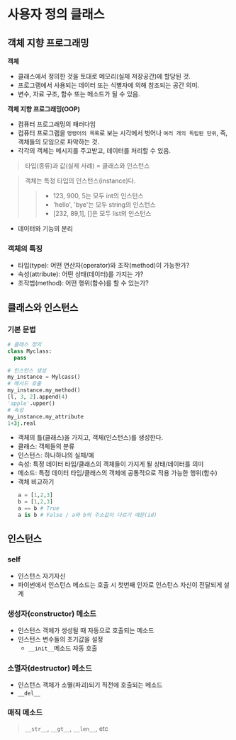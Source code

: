 # 사용자 정의 클래스

## 객체 지향 프로그래밍

**객체**
- 클래스에서 정의한 것을 토대로 메모리(실제 저장공간)에 할당된 것.
- 프로그램에서 사용되는 데이터 또는 식별자에 의해 참조되는 공간 의미.
- 변수, 자료 구조, 함수 또는 메소드가 될 수 있음.

**객체 지향 프로그래밍(OOP)**
- 컴퓨터 프로그래밍의 패러다임
- 컴퓨터 프로그램을 `명령어의 목록`로 보는 시각에서 벗어나 `여러 개의 독립된 단위`, 즉, 객체들의 모임으로 파악하는 것.
- 각각의 객체는 메시지를 주고받고, 데이터를 처리할 수 있음.

> 타입(종류)과 값(실제 사례) = 클래스와 인스턴스

> 객체는 특정 타입의 인스턴스(instance)다. 
>> - 123, 900, 5는 모두 int의 인스턴스
>> - 'hello', 'bye'는 모두 string의 인스턴스
>> - [232, 89,1], []은 모두 list의 인스턴스

- 데이터와 기능의 분리

### 객체의 특징
- 타입(type): 어떤 연산자(operator)와 조작(method)이 가능한가?
- 속성(attribute): 어떤 상태(데이터)를 가지는 가?
- 조작법(method): 어떤 행위(함수)를 할 수 있는가?

## 클래스와 인스턴스

### 기본 문법
```python
# 클래스 정의
class Myclass:
  pass

# 인스턴스 생성
my_instance = Mylcass()
# 메서드 호출
my_instance.my_method()
[l, 3, 2].append(4)
'apple'.upper()
# 속성
my_instance.my_attribute
1+3j.real
```
- 객체의 틀(클래스)을 가지고, 객체(인스턴스)를 생성한다.
- 클래스: 객체들의 분류
- 인스턴스: 하나하나의 실체/예
- 속성: 특정 데이터 타입/클래스의 객체들이 가지게 될 상태/데이터를 의미
- 메소드: 특정 데이터 타입/클래스의 객체에 공통적으로 적용 가능한 행위(함수)
- 객체 비교하기
  ```python
  a = [1,2,3]
  b = [1,2,3]
  a == b # True
  a is b # False / a와 b의 주소값이 다르기 때문(id)
  ```

## 인스턴스
### self
- 인스턴스 자기자신
- 파이썬에서 인스턴스 메소드는 호출 시 첫번째 인자로 인스턴스 자신이 전달되게 설계

### 생성자(constructor) 메소드
- 인스턴스 객체가 생성될 때 자동으로 호출되는 메소드
- 인스턴스 변수들의 초기값을 설정
  - `__init__`메소드 자동 호출

### 소멸자(destructor) 메소드
- 인스턴스 객체가 소멸(파괴)되기 직전에 호출되는 메소드
- `__del__`

### 매직 메소드
> `__str__`, `__gt__`, `__len__`, etc

